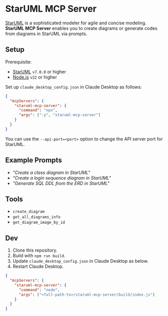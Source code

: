 # StarUML MCP Server

[StarUML](https://staruml.io) is a sophisticated modeler for agile and concise modeling. **StarUML MCP Server** enables you to create diagrams or generate codes from diagrams in StarUML via prompts.

## Setup

Prerequisite:

- [StarUML](https://staruml.io/) `v7.0.0` or higher
- [Node.js](https://nodejs.org/) `v22` or higher

Set up `claude_desktop_config.json` in Claude Desktop as follows:

```json
{
  "mcpServers": {
    "staruml-mcp-server": {
      "command": "npx",
      "args": ["-y", "staruml-mcp-server"]
    }
  }
}
```

You can use the `--api-port=<port>` option to change the API server port for StarUML.

## Example Prompts

- _"Create a class diagram in StarUML"_
- _"Create a login sequence diagram in StarUML"_
- _"Generate SQL DDL from the ERD in StarUML"_

## Tools

- `create_diagram`
- `get_all_diagrams_info`
- `get_diagram_image_by_id`

## Dev

1. Clone this repository.
2. Build with `npm run build`.
3. Update `claude_desktop_config.json` in Claude Desktop as below.
4. Restart Claude Desktop.

```json
{
  "mcpServers": {
    "staruml-mcp-server": {
      "command": "node",
      "args": ["<full-path-to>/staruml-mcp-server/build/index.js"]
    }
  }
}
```
